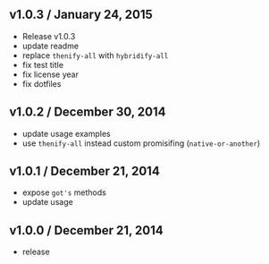 

## v1.0.3 / January 24, 2015
- Release v1.0.3
- update readme
- replace `thenify-all` with `hybridify-all`
- fix test title
- fix license year
- fix dotfiles

## v1.0.2 / December 30, 2014
- update usage examples
- use `thenify-all` instead custom promisifing (`native-or-another`)

## v1.0.1 / December 21, 2014
- expose `got's` methods
- update usage

## v1.0.0 / December 21, 2014
- release
